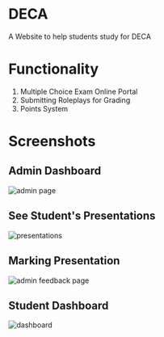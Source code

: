 # DECA
A Website to help students study for DECA

# Functionality
1. Multiple Choice Exam Online Portal
2. Submitting Roleplays for Grading
3. Points System

# Screenshots

## Admin Dashboard
![admin page](https://ibb.co/YQXF753)

## See Student's Presentations
![presentations](https://ibb.co/Sx6cVgS)

## Marking Presentation
![admin feedback page](https://ibb.co/PCxW3DQ)

## Student Dashboard
![dashboard](https://ibb.co/KG3cWBb)
